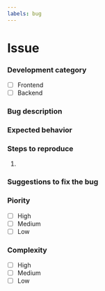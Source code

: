 ```yaml
---
labels: bug
---
```

# Issue

### Development category
<!-- place an x and remove the space between the [] -->
<!-- also please add the corresponding label on the right -->
* [ ] Frontend
* [ ] Backend

### Bug description
<!-- describe what's going wrong -->

### Expected behavior
<!-- describe what you expect to happen -->

### Steps to reproduce
<!-- describe the steps of how the bug can be reproduced -->
1. 

### Suggestions to fix the bug
<!-- optional: describe how the bug could be fixed -->

### Piority
<!-- place an x and remove the space between the [] -->
<!-- also please add the corresponding label on the right -->
* [ ] High
* [ ] Medium
* [ ] Low

### Complexity
<!-- place an x and remove the space between the [] -->
* [ ] High
* [ ] Medium
* [ ] Low
